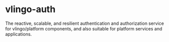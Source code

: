 # vlingo-auth
The reactive, scalable, and resilient authentication and authorization service for vlingo/platform components, and also suitable for platform services and applications.
